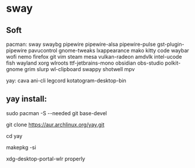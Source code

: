 # sway

## Soft

pacman: sway swaybg pipewire pipewire-alsa pipewire-pulse gst-plugin-pipewire pavucontrol gnome-tweaks lxappearance mako kitty code waybar wofi nemo firefox git vim steam mesa vulkan-radeon amdvlk intel-ucode fish wayland xorg wlroots  ttf-jetbrains-mono obsidian obs-studio polkit-gnome grim slurp wl-clipboard swappy shotwell mpv 

yay: cava ani-cli legcord kotatogram-desktop-bin 

## yay install:

sudo pacman -S --needed git base-devel

git clone https://aur.archlinux.org/yay.git

cd yay

makepkg -si

xdg-desktop-portal-wlr properly
